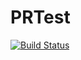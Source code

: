 # PRTest
[![Build Status](https://dev.azure.com/JIngzhuYan/0114NewProject/_apis/build/status/zhuorg.PRTest?branchName=master)](https://dev.azure.com/JIngzhuYan/0114NewProject/_build/latest?definitionId=334&branchName=master)
